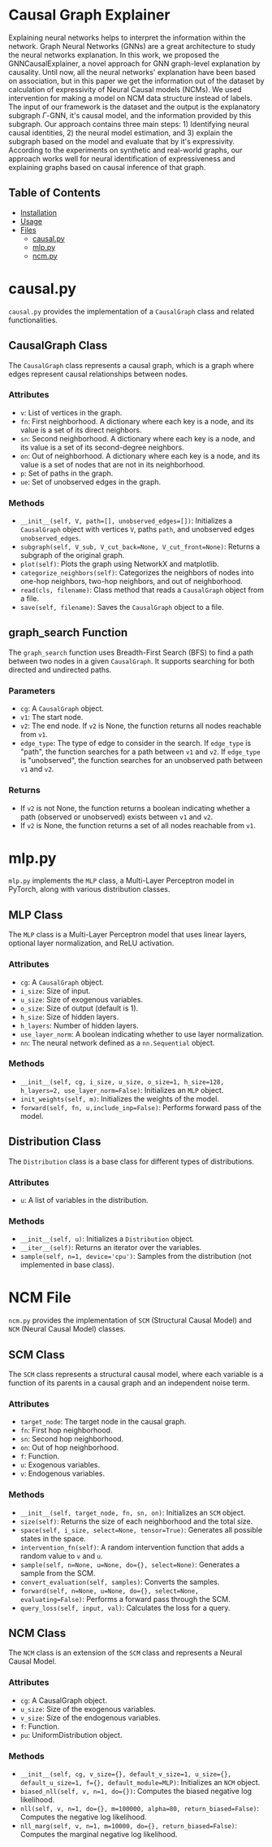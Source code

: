 # Causal Graph Explainer

  Explaining neural networks helps to interpret the information within the network. Graph Neural Networks (GNNs) are a great architecture to study the neural networks explanation. In this work, we proposed the GNNCausalExplainer, a novel approach for GNN graph-level explanation by causality. Until now, all the neural networks' explanation have been based on association, but in this paper we get the information out of the dataset by calculation of expressivity of Neural Causal models (NCMs). We used intervention for making a model on NCM data structure instead of labels. The input of our framework is the dataset and the output is the explanatory subgraph $\Gamma$-GNN, it's causal model, and the information provided by this subgraph. Our approach contains three main steps: 1) Identifying neural causal identities, 2) the neural model estimation, and 3) explain the subgraph based on the model and evaluate that by it's expressivity. According to the experiments on synthetic and real-world graphs, our approach works well for neural identification of expressiveness and explaining graphs based on causal inference of that graph.

## Table of Contents

- [Installation](#installation)
- [Usage](#usage)
- [Files](#files)
  - [causal.py](#causalpy)
  - [mlp.py](#mlppy)
  - [ncm.py](#ncmpy)

# causal.py

`causal.py` provides the implementation of a `CausalGraph` class and related functionalities. 

## CausalGraph Class

The `CausalGraph` class represents a causal graph, which is a graph where edges represent causal relationships between nodes.

### Attributes

- `v`: List of vertices in the graph.
- `fn`: First neighborhood. A dictionary where each key is a node, and its value is a set of its direct neighbors.
- `sn`: Second neighborhood. A dictionary where each key is a node, and its value is a set of its second-degree neighbors.
- `on`: Out of neighborhood. A dictionary where each key is a node, and its value is a set of nodes that are not in its neighborhood.
- `p`: Set of paths in the graph.
- `ue`: Set of unobserved edges in the graph.

### Methods

- `__init__(self, V, path=[], unobserved_edges=[])`: Initializes a `CausalGraph` object with vertices `V`, paths `path`, and unobserved edges `unobserved_edges`.
- `subgraph(self, V_sub, V_cut_back=None, V_cut_front=None)`: Returns a subgraph of the original graph.
- `plot(self)`: Plots the graph using NetworkX and matplotlib.
- `categorize_neighbors(self)`: Categorizes the neighbors of nodes into one-hop neighbors, two-hop neighbors, and out of neighborhood.
- `read(cls, filename)`: Class method that reads a `CausalGraph` object from a file.
- `save(self, filename)`: Saves the `CausalGraph` object to a file.

## graph_search Function

The `graph_search` function uses Breadth-First Search (BFS) to find a path between two nodes in a given `CausalGraph`. It supports searching for both directed and undirected paths.

### Parameters

- `cg`: A `CausalGraph` object.
- `v1`: The start node.
- `v2`: The end node. If `v2` is None, the function returns all nodes reachable from `v1`.
- `edge_type`: The type of edge to consider in the search. If `edge_type` is "path", the function searches for a path between `v1` and `v2`. If `edge_type` is "unobserved", the function searches for an unobserved path between `v1` and `v2`.

### Returns

- If `v2` is not None, the function returns a boolean indicating whether a path (observed or unobserved) exists between `v1` and `v2`.
- If `v2` is None, the function returns a set of all nodes reachable from `v1`.

# mlp.py

`mlp.py` implements the `MLP` class, a Multi-Layer Perceptron model in PyTorch, along with various distribution classes.

## MLP Class

The `MLP` class is a Multi-Layer Perceptron model that uses linear layers, optional layer normalization, and ReLU activation.

### Attributes

- `cg`: A `CausalGraph` object.
- `i_size`: Size of input.
- `u_size`: Size of exogenous variables.
- `o_size`: Size of output (default is 1).
- `h_size`: Size of hidden layers.
- `h_layers`: Number of hidden layers.
- `use_layer_norm`: A boolean indicating whether to use layer normalization.
- `nn`: The neural network defined as a `nn.Sequential` object.

### Methods

- `__init__(self, cg, i_size, u_size, o_size=1, h_size=128, h_layers=2, use_layer_norm=False)`: Initializes an `MLP` object.
- `init_weights(self, m)`: Initializes the weights of the model.
- `forward(self, fn, u,include_inp=False)`: Performs forward pass of the model.

## Distribution Class

The `Distribution` class is a base class for different types of distributions.

### Attributes

- `u`: A list of variables in the distribution.

### Methods

- `__init__(self, u)`: Initializes a `Distribution` object.
- `__iter__(self)`: Returns an iterator over the variables.
- `sample(self, n=1, device='cpu')`: Samples from the distribution (not implemented in base class).

# NCM File

`ncm.py` provides the implementation of `SCM` (Structural Causal Model) and `NCM` (Neural Causal Model) classes.

## SCM Class

The `SCM` class represents a structural causal model, where each variable is a function of its parents in a causal graph and an independent noise term.

### Attributes

- `target_node`: The target node in the causal graph.
- `fn`: First hop neighborhood.
- `sn`: Second hop neighborhood.
- `on`: Out of hop neighborhood.
- `f`: Function.
- `u`: Exogenous variables.
- `v`: Endogenous variables.

### Methods

- `__init__(self, target_node, fn, sn, on)`: Initializes an `SCM` object.
- `size(self)`: Returns the size of each neighborhood and the total size.
- `space(self, i_size, select=None, tensor=True)`: Generates all possible states in the space.
- `intervention_fn(self)`: A random intervention function that adds a random value to `v` and `u`.
- `sample(self, n=None, u=None, do={}, select=None)`: Generates a sample from the SCM.
- `convert_evaluation(self, samples)`: Converts the samples.
- `forward(self, n=None, u=None, do={}, select=None, evaluating=False)`: Performs a forward pass through the SCM.
- `query_loss(self, input, val)`: Calculates the loss for a query.

## NCM Class

The `NCM` class is an extension of the `SCM` class and represents a Neural Causal Model.

### Attributes

- `cg`: A CausalGraph object.
- `u_size`: Size of the exogenous variables.
- `v_size`: Size of the endogenous variables.
- `f`: Function.
- `pu`: UniformDistribution object.

### Methods

- `__init__(self, cg, v_size={}, default_v_size=1, u_size={}, default_u_size=1, f={}, default_module=MLP)`: Initializes an `NCM` object.
- `biased_nll(self, v, n=1, do={})`: Computes the biased negative log likelihood.
- `nll(self, v, n=1, do={}, m=100000, alpha=80, return_biased=False)`: Computes the negative log likelihood.
- `nll_marg(self, v, n=1, m=10000, do={}, return_biased=False)`: Computes the marginal negative log likelihood.



